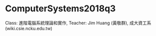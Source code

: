 # ComputerSystems2018q3
Class: 進階電腦系統理論和實作, Teacher: Jim Huang (黃敬群), 成大資工系 (wiki.csie.ncku.edu.tw)
